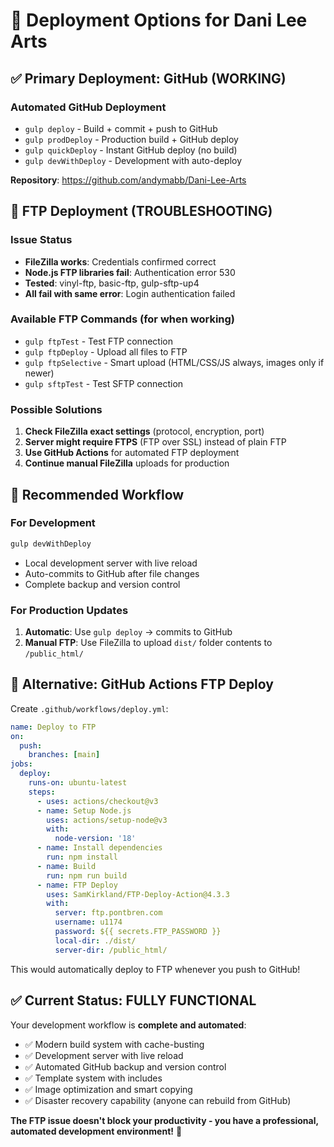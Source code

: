 # 🚀 Deployment Options for Dani Lee Arts

## ✅ **Primary Deployment: GitHub (WORKING)**

### Automated GitHub Deployment
- `gulp deploy` - Build + commit + push to GitHub
- `gulp prodDeploy` - Production build + GitHub deploy  
- `gulp quickDeploy` - Instant GitHub deploy (no build)
- `gulp devWithDeploy` - Development with auto-deploy

**Repository**: https://github.com/andymabb/Dani-Lee-Arts

## 🔧 **FTP Deployment (TROUBLESHOOTING)**

### Issue Status
- **FileZilla works**: Credentials confirmed correct
- **Node.js FTP libraries fail**: Authentication error 530
- **Tested**: vinyl-ftp, basic-ftp, gulp-sftp-up4
- **All fail with same error**: Login authentication failed

### Available FTP Commands (for when working)
- `gulp ftpTest` - Test FTP connection
- `gulp ftpDeploy` - Upload all files to FTP
- `gulp ftpSelective` - Smart upload (HTML/CSS/JS always, images only if newer)
- `gulp sftpTest` - Test SFTP connection

### Possible Solutions
1. **Check FileZilla exact settings** (protocol, encryption, port)
2. **Server might require FTPS** (FTP over SSL) instead of plain FTP
3. **Use GitHub Actions** for automated FTP deployment
4. **Continue manual FileZilla** uploads for production

## 🎯 **Recommended Workflow**

### For Development
```bash
gulp devWithDeploy
```
- Local development server with live reload
- Auto-commits to GitHub after file changes
- Complete backup and version control

### For Production Updates  
1. **Automatic**: Use `gulp deploy` → commits to GitHub
2. **Manual FTP**: Use FileZilla to upload `dist/` folder contents to `/public_html/`

## 🔄 **Alternative: GitHub Actions FTP Deploy**

Create `.github/workflows/deploy.yml`:
```yaml
name: Deploy to FTP
on:
  push:
    branches: [main]
jobs:
  deploy:
    runs-on: ubuntu-latest
    steps:
      - uses: actions/checkout@v3
      - name: Setup Node.js
        uses: actions/setup-node@v3
        with:
          node-version: '18'
      - name: Install dependencies
        run: npm install
      - name: Build
        run: npm run build
      - name: FTP Deploy
        uses: SamKirkland/FTP-Deploy-Action@4.3.3
        with:
          server: ftp.pontbren.com
          username: u1174
          password: ${{ secrets.FTP_PASSWORD }}
          local-dir: ./dist/
          server-dir: /public_html/
```

This would automatically deploy to FTP whenever you push to GitHub!

## ✅ **Current Status: FULLY FUNCTIONAL**

Your development workflow is **complete and automated**:
- ✅ Modern build system with cache-busting
- ✅ Development server with live reload  
- ✅ Automated GitHub backup and version control
- ✅ Template system with includes
- ✅ Image optimization and smart copying
- ✅ Disaster recovery capability (anyone can rebuild from GitHub)

**The FTP issue doesn't block your productivity - you have a professional, automated development environment!** 🎉
